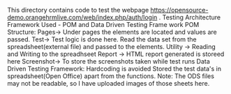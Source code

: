 This directory contains code to test the webpage https://opensource-demo.orangehrmlive.com/web/index.php/auth/login .
Testing Architecture
Framework Used - POM and Data Driven Testing Frame work 
POM Structure:
Pages-> Under pages the elements are located and values are passed.
Test-> Test logic is done here. Read the data set from the spreadsheet(external file) and passed to the elements.
Utility -> Reading and Writing to the spreadhseet
Report -> HTML report generated is storeed here 
Screenshot-> To store the screenshots taken while test runs
Data Driven Testing Framework:
Hardcoding is avoided
Stored the test data's in spreadsheet(Open Office) apart from the functions.
Note:
The ODS files may not be readable, so I have uploaded images of those sheets here.

